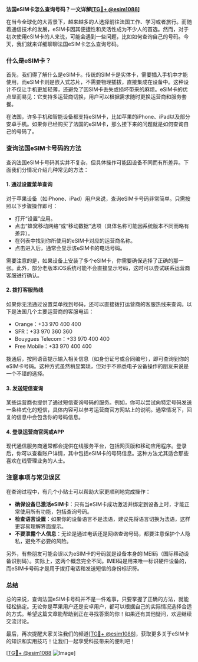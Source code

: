 **法国eSIM卡怎么查询号码？一文详解[[TG💪+ @esim1088](https://t.me/s/esim1088)]**

在当今全球化的大背景下，越来越多的人选择前往法国工作、学习或者旅行。而随着通信技术的发展，eSIM卡因其便捷性和灵活性成为不少人的首选。然而，对于初次使用eSIM卡的人来说，可能会遇到一些问题，比如如何查询自己的号码。今天，我们就来详细聊聊法国eSIM卡怎么查询号码。

### 什么是eSIM卡？

首先，我们得了解什么是eSIM卡。传统的SIM卡是实体卡，需要插入手机中才能使用，而eSIM卡则是嵌入式芯片，不需要物理插拔，直接集成在设备中。这种设计不仅让手机更加轻薄，还避免了因SIM卡丢失或损坏带来的麻烦。eSIM卡的优点显而易见：它支持多运营商切换，用户可以根据需求随时更换运营商和服务套餐。

在法国，许多手机和智能设备都支持eSIM卡，比如苹果的iPhone、iPad以及部分安卓手机。如果你已经购买了法国的eSIM卡，那么接下来的问题就是如何查询自己的号码了。

### 查询法国eSIM卡号码的方法

查询法国eSIM卡号码其实并不复杂，但具体操作可能因设备不同而有所差异。下面我们分情况介绍几种常见的方法：

#### 1. **通过设置菜单查询**

对于苹果设备（如iPhone、iPad）用户来说，查询eSIM卡号码非常简单。只需按照以下步骤操作即可：

- 打开“设置”应用。
- 点击“蜂窝移动网络”或“移动数据”选项（具体名称可能因系统版本不同而略有差异）。
- 在列表中找到你所使用的eSIM卡对应的运营商名称。
- 点击进入后，通常会显示该eSIM卡的电话号码。

需要注意的是，如果设备上安装了多个eSIM卡，你需要确保选择了正确的那一张。此外，部分老版本iOS系统可能不会直接显示号码，这时可以尝试联系运营商客服进行确认。

#### 2. **拨打客服热线**

如果你无法通过设置菜单找到号码，还可以直接拨打运营商的客服热线来查询。以下是法国几个主要运营商的客服电话：

- Orange：+33 970 400 400
- SFR：+33 970 360 360
- Bouygues Telecom：+33 970 400 400
- Free Mobile：+33 970 400 400

拨通后，按照语音提示输入相关信息（如身份证号或合同编号），即可查询到你的eSIM卡号码。这种方式虽然稍显繁琐，但对于不熟悉电子设备操作的朋友来说是一个不错的选择。

#### 3. **发送短信查询**

某些运营商也提供了通过短信查询号码的服务。例如，你可以尝试向特定号码发送一条格式化的短信，具体内容可以参考运营商官方网站上的说明。通常情况下，回复的信息中会包含你的号码信息。

#### 4. **登录运营商官网或APP**

现代通信服务商通常都会提供在线服务平台，包括网页版和移动应用程序。登录后，你可以查看账户详情，其中包括eSIM卡的号码信息。这种方法尤其适合那些喜欢在线管理业务的人士。

### 注意事项与常见误区

在查询过程中，有几个小贴士可以帮助大家更顺利地完成操作：

- **确保设备已激活eSIM卡**：只有当eSIM卡成功激活并绑定到设备上时，才能正常使用所有功能，包括查询号码。
- **检查语言设置**：如果你的设备语言不是法语，建议先将语言切换为法语，这样更容易理解界面提示。
- **不要泄露个人信息**：无论是通过电话还是网络查询号码，都要注意保护个人隐私，避免不必要的风险。

另外，有些朋友可能会误以为eSIM卡的号码就是设备本身的IMEI码（国际移动设备识别码）。实际上，这两个概念完全不同。IMEI码是用来唯一标识硬件设备的，而eSIM卡号码才是用于拨打电话和发送短信的身份标识符。

### 总结

总的来说，查询法国eSIM卡号码并不是一件难事，只要掌握了正确的方法，就能轻松搞定。无论你是苹果用户还是安卓用户，都可以根据自己的实际情况选择合适的方式。希望这篇文章能帮助到正在寻找答案的你！如果还有其他疑问，欢迎继续交流讨论。

最后，再次提醒大家关注我们的频道[[TG💪+ @esim1088](https://t.me/s/esim1088)]，获取更多关于eSIM卡的知识和实用技巧！让我们一起享受科技带来的便利吧！

[[TG💪+ @esim1088](https://t.me/s/esim1088) ![Image](https://i.postimg.cc/4NQfJmqS/Snipaste-2025-05-13-00-14-12.png)]